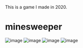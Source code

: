 This is a game I made in 2020.
# minesweeper
 
![image](https://user-images.githubusercontent.com/73259022/196912154-858735f6-537c-4ec9-b8ce-73f0fdd03ef8.png)
![image](https://user-images.githubusercontent.com/73259022/196912197-86b5a0b5-5c75-43b4-8447-7196727095d3.png)
![image](https://user-images.githubusercontent.com/73259022/196912237-1d9125a0-a763-4b35-bb2d-34ea9c4ff926.png)
![image](https://user-images.githubusercontent.com/73259022/196912306-d7b233b2-5750-4290-8de2-e8b2a1bca303.png)
